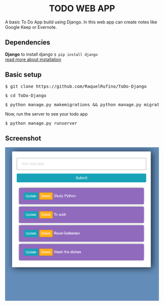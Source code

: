 <h1 align="center">TODO WEB APP</h1>

A basic To Do App build using Django. In this web app can create notes like Google Keep or Evernote.

Dependencies
------------

 <b>Django</b> 
 to install django <code>$ pip install django</code>
 <br>
 <a href="https://www.geeksforgeeks.org/django-introduction-and-installation/">read more about installation</a>
 
 
Basic setup
------------

<pre>$ git clone https://github.com/RaquelRufino/ToDo-Django </pre>
<pre>$ cd ToDo-Django </pre>
<pre>$ python manage.py makemigrations && python manage.py migrate</pre>

Now, run the server to see your todo app
<pre>$ python manage.py runserver</pre>


Screenshot  
------------

  ![alt text](todo.png)
  
